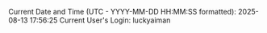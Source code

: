 Current Date and Time (UTC - YYYY-MM-DD HH:MM:SS formatted): 2025-08-13 17:56:25
Current User's Login: luckyaiman
